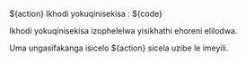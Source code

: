 ${action} Ikhodi yokuqinisekisa : ${code}

Ikhodi yokuqinisekisa izophelelwa yisikhathi ehoreni elilodwa.

Uma ungasifakanga isicelo ${action} sicela uzibe le imeyili.
